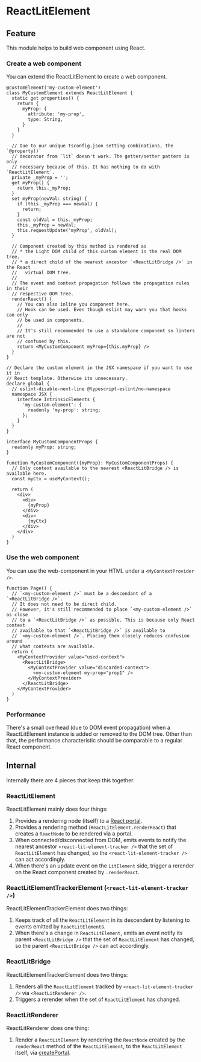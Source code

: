 # ReactLitElement
## Feature
This module helps to build web component using React.

### Create a web component
You can extend the ReactLitElement to create a web component.
```tsx
@customElement('my-custom-element')
class MyCustomElement extends ReactLitElement {
  static get properties() {
    return {
      myProp: {
        attribute: 'my-prop',
        type: String,
      }
    }
  }

  // Due to our unique tsconfig.json setting combinations, the `@property()`
  // decorator from `lit` doesn't work. The getter/setter pattern is only
  // necessary because of this. It has nothing to do with `ReactLitElement`.
  private _myProp = '';
  get myProp() {
    return this._myProp;
  }
  set myProp(newVal: string) {
    if (this._myProp === newVal) {
      return;
    }
    const oldVal = this._myProp;
    this._myProp = newVal;
    this.requestUpdate('myProp', oldVal);
  }

  // Component created by this method is rendered as
  // * the Light DOM child of this custom element in the real DOM tree.
  // * a direct child of the nearest ancestor `<ReactLitBridge />` in the React
  //   virtual DOM tree.
  //
  // The event and context propagation follows the propagation rules in their
  // respective DOM tree.
  renderReact() {
    // You can also inline you component here.
    // Hook can be used. Even though eslint may warn you that hooks can only
    // be used in components.
    //
    // It's still recommended to use a standalone component so linters are not
    // confused by this.
    return <MyCustomComponent myProp={this.myProp} />
  }
}

// Declare the custom element in the JSX namespace if you want to use it in
// React template. Otherwise its unnecessary.
declare global {
  // eslint-disable-next-line @typescript-eslint/no-namespace
  namespace JSX {
    interface IntrinsicElements {
      'my-custom-element': {
        readonly 'my-prop': string;
      };
    }
  }
}

interface MyCustomComponentProps {
  readonly myProp: string;
}

function MyCustomComponent({myProp}: MyCustomComponentProps) {
  // Only context available to the nearest <ReactLitBridge /> is available here.
  const myCtx = useMyContext();

  return (
    <div>
      <div>
        {myProp}
      </div>
      <div>
        {myCtx}
      </div>
    </div>
  )
}
```

### Use the web component
You can use the web-component in your HTML under a `<MyContextProvider />`.
```tsx
function Page() {
  // `<my-custom-element />` must be a descendant of a `<ReactLitBridge />`.
  // It does not need to be direct child.
  // However, it's still recommended to place `<my-custom-element />` as close
  // to a `<ReactLitBridge />` as possible. This is because only React context
  // available to that `<ReactLitBridge />` is available to
  // `<my-custom-element />`. Placing them closely reduces confusion around
  // what contexts are available.
  return (
    <MyContextProvider value="used-context">
      <ReactLitBridge>
        <MyContextProvider value="discarded-context">
          <my-custom-element my-prop="prop1" />
        </MyContextProvider>
      </ReactLitBridge>
    </MyContextProvider>
  )
}
```

### Performance
There's a small overhead (due to DOM event propagation) when a ReactLitElement
instance is added or removed to the DOM tree. Other than that, the performance
characteristic should be comparable to a regular React component.

## Internal
Internally there are 4 pieces that keep this together.

### ReactLitElement
ReactLitElement mainly does four things:
1. Provides a rendering node (itself) to a [React portal](https://react.dev/reference/react-dom/createPortal).
2. Provides a rendering method (`ReactLitElement.renderReact`) that creates a `ReactNode` to be rendered via a portal.
3. When connected/disconnected from DOM, emits events to notify the nearest ancestor `<react-lit-element-tracker />`
   that the set of `ReactLitElement` has changed, so the `<react-lit-element-tracker />` can act accordingly.
4. When there's an update event on the `LitElement` side, trigger a rerender on the React component created by
   `.renderReact`.

### ReactLitElementTrackerElement (`<react-lit-element-tracker />`)
ReactLitElementTrackerElement does two things:
1. Keeps track of all the `ReactLitElement` in its descendent by listening to events emitted by `ReactLitElement`s.
2. When there's a change in `ReactLitElement`, emits an event notify its parent `<ReactLitBridge />` that the set of
   `ReactLitElement` has changed, so the parent `<ReactLitBridge />` can act accordingly.

### ReactLitBridge
ReactLitElementTrackerElement does two things:
1. Renders all the `ReactLitElement` tracked by `<react-lit-element-tracker />` via `<ReactLitRenderer />`.
2. Triggers a rerender when the set of `ReactLitElement` has changed.

### ReactLitRenderer
ReactLitRenderer does one thing:
1. Render a `ReactLitElement` by rendering the `ReactNode` created by the `renderReact` method of the `ReactLitElement`,
   to the `ReactLitElement` itself, via [createPortal](https://react.dev/reference/react-dom/createPortal).

